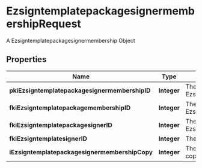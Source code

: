 

# EzsigntemplatepackagesignermembershipRequest

A Ezsigntemplatepackagesignermembership Object

## Properties

| Name | Type | Description | Notes |
|------------ | ------------- | ------------- | -------------|
|**pkiEzsigntemplatepackagesignermembershipID** | **Integer** | The unique ID of the Ezsigntemplatepackagesignermembership |  [optional] |
|**fkiEzsigntemplatepackagemembershipID** | **Integer** | The unique ID of the Ezsigntemplatepackagemembership |  |
|**fkiEzsigntemplatepackagesignerID** | **Integer** | The unique ID of the Ezsigntemplatepackagesigner |  |
|**fkiEzsigntemplatesignerID** | **Integer** | The unique ID of the Ezsigntemplatesigner |  |
|**iEzsigntemplatepackagesignermembershipCopy** | **Integer** | The Copy number in case of multiple copies. |  [optional] |




